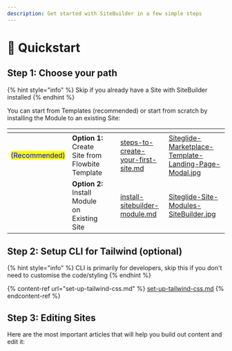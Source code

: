 ```yaml
---
description: Get started with SiteBuilder in a few simple steps
---
```


# 🚀 Quickstart

## Step 1: Choose your path

{% hint style="info" %}
Skip if you already have a Site with SiteBuilder installed
{% endhint %}

You can start from Templates (recommended) or start from scratch by installing the Module to an existing Site:

<table data-card-size="large" data-column-title-hidden data-view="cards"><thead><tr><th></th><th></th><th data-hidden></th><th data-hidden data-card-target data-type="content-ref"></th><th data-hidden data-card-cover data-type="files"></th></tr></thead><tbody><tr><td><mark style="color:blue;">(Recommended)</mark></td><td><strong>Option 1:</strong> Create Site from Flowbite Template</td><td></td><td><a href="../../portal/sites/steps-to-create-your-first-site.md">steps-to-create-your-first-site.md</a></td><td><a href="../../.gitbook/assets/Siteglide-Marketplace-Template-Landing-Page-Modal.jpg">Siteglide-Marketplace-Template-Landing-Page-Modal.jpg</a></td></tr><tr><td>          </td><td><strong>Option 2:</strong> Install Module on Existing Site</td><td></td><td><a href="install-sitebuilder-module.md">install-sitebuilder-module.md</a></td><td><a href="../../.gitbook/assets/Siteglide-Site-Modules-SiteBuilder.jpg">Siteglide-Site-Modules-SiteBuilder.jpg</a></td></tr></tbody></table>

## Step 2: Setup CLI for Tailwind (optional)

{% hint style="info" %}
CLI is primarily for developers, skip this if you don't need to customise the code/styling
{% endhint %}

{% content-ref url="set-up-tailwind-css.md" %}
[set-up-tailwind-css.md](set-up-tailwind-css.md)
{% endcontent-ref %}

## Step 3: Editing Sites

Here are the most important articles that will help you build out content and edit it:

